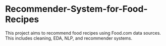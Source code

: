 # Recommender-System-for-Food-Recipes
This project aims to recommend food recipes using Food.com data sources. This includes cleaning, EDA, NLP, and recommender systems.
